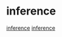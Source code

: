 # inference

[inference](https://github.com/Adlik/Adlik)
[inference](https://github.com/nebuly-ai/nebullvm)
